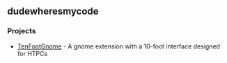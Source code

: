 ## dudewheresmycode

### Projects

- [TenFootGnome](https://github.com/dudewheresmycode/TenFootGnome) - A gnome extension with a 10-foot interface designed for HTPCs
